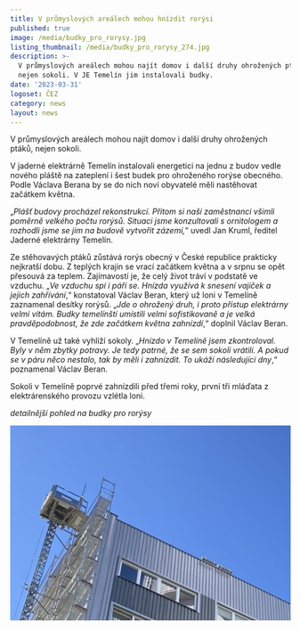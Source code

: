 ```yaml
---
title: V průmyslových areálech mohou hnízdit rorýsi
published: true
image: /media/budky_pro_rorysy.jpg
listing_thumbnail: /media/budky_pro_rorysy_274.jpg
description: >-
  V průmyslových areálech mohou najít domov i další druhy ohrožených ptáků,
  nejen sokoli. V JE Temelín jim instalovali budky.
date: '2023-03-31'
logoset: ČEZ
category: news
layout: news
---
```

V průmyslových areálech mohou najít domov i další druhy ohrožených ptáků, nejen sokoli. 

V jaderné elektrárně Temelín instalovali energetici na jednu z budov vedle nového pláště na zateplení i šest budek pro ohroženého rorýse obecného. Podle Václava Berana by se do nich noví obyvatelé měli nastěhovat začátkem května.

„_Plášť budovy procházel rekonstrukcí. Přitom si naši zaměstnanci všimli poměrně velkého počtu rorýsů. Situaci jsme konzultovali s ornitologem a rozhodli jsme se jim na budově vytvořit zázemí,_“ uvedl Jan Kruml, ředitel Jaderné elektrárny Temelín.

Ze stěhovavých ptáků zůstává rorýs obecný v České republice prakticky nejkratší dobu. Z teplých krajin se vrací začátkem května a v srpnu se opět přesouvá za teplem. Zajímavostí je, že celý život tráví v podstatě ve vzduchu. „_Ve vzduchu spí i páří se. Hnízda využívá k snesení vajíček a jejich zahřívání_,“ konstatoval Václav Beran, který už loni v Temelíně zaznamenal desítky rorýsů. „_Jde o ohrožený druh, i proto přístup elektrárny velmi vítám. Budky temelínští umístili velmi sofistikovaně a je velká pravděpodobnost, že zde začátkem května zahnízdí_,“ doplnil Václav Beran. 

V Temelíně už také vyhlíží sokoly. „_Hnízdo v Temelíně jsem zkontroloval. Byly v něm zbytky potravy. Je tedy patrné, že se sem sokoli vrátili. A pokud se v páru něco nestalo, tak by měli i zahnízdit. To ukáží následující dny_,“ poznamenal Václav Beran.

Sokoli v Temelíně poprvé zahnízdili před třemi roky, první tři mláďata z elektrárenského provozu vzlétla loni.

_detailnější pohled na budky pro rorýsy_

![](/media/budky_pro_rorysy_v.jpg)
